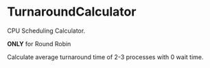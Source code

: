 # TurnaroundCalculator
CPU Scheduling Calculator.

**ONLY** for Round Robin

Calculate average turnaround time of 2-3 processes with 0 wait time.
